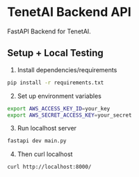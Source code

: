 # TenetAI Backend API

FastAPI Backend for TenetAI.

## Setup + Local Testing

1. Install dependencies/requirements
```bash
pip install -r requirements.txt
```

2. Set up environment variables
```bash
export AWS_ACCESS_KEY_ID=your_key
export AWS_SECRET_ACCESS_KEY=your_secret
```

3. Run localhost server

```bash
fastapi dev main.py
```

4. Then curl localhost

```bash
curl http://localhost:8000/
```